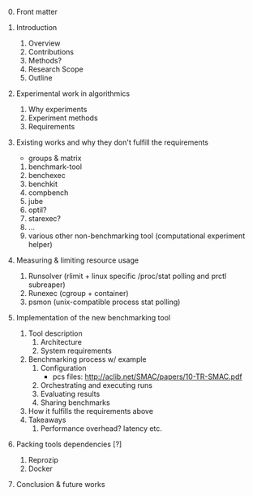 0. Front matter

1. Introduction
   1. Overview
   2. Contributions
   3. Methods?
   4. Research Scope
   5. Outline

2. Experimental work in algorithmics

   1. Why experiments
   2. Experiment methods
   3. Requirements

3. Existing works and why they don't fulfill the requirements

   - groups & matrix

   1. benchmark-tool
   2. benchexec
   3. benchkit
   4. compbench
   5. jube
   6. optil?
   7. starexec?
   8. ...
   9. various other non-benchmarking tool (computational experiment helper)

4. Measuring & limiting resource usage

   1. Runsolver (rlimit + linux specific /proc/stat polling and prctl subreaper)
   2. Runexec (cgroup + container)
   3. psmon (unix-compatible process stat polling)

5. Implementation of the new benchmarking tool
   1. Tool description
      1. Architecture
      2. System requirements
   2. Benchmarking process w/ example
      1. Configuration
         - pcs files: http://aclib.net/SMAC/papers/10-TR-SMAC.pdf
      2. Orchestrating and executing runs
      3. Evaluating results
      4. Sharing benchmarks
   3. How it fulfills the requirements above
   4. Takeaways
      1. Performance overhead? latency etc.

6. Packing tools dependencies [?]

   1. Reprozip
   2. Docker

7. Conclusion & future works

